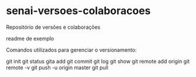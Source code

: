 # senai-versoes-colaboracoes
Repositório de versões e colaborações

readme de exemplo

Comandos utilizados para gerenciar o versionamento:
 
git init
git status
gita add
git commit
git log
git show
git remote add origin
git remote -v
git push -u origin master
git pull

